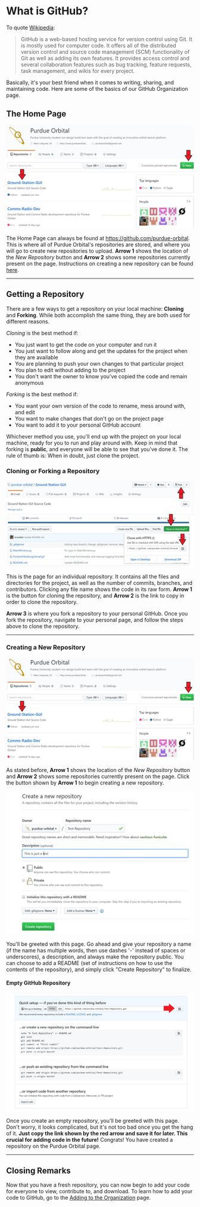 # What is GitHub?

To quote [Wikipedia](https://en.wikipedia.org/wiki/GitHub):
> GitHub is a web-based hosting service for version control using Git. It is mostly used for computer code. It offers all of the distributed version control and source code management (SCM) functionality of Git as well as adding its own features. It provides access control and several collaboration features such as bug tracking, feature requests, task management, and wikis for every project.
> 

Basically, it's your best friend when it comes to writing, sharing, and maintaining code. Here are some of the basics of our GitHub Organization page.

## The Home Page

![Home_Page](/assets/Home_Page_Labeled.jpg)

The Home Page can always be found at https://github.com/purdue-orbital. This is where all of Purdue Orbital's repositories are stored, and where you will go to create new repositories to upload. **Arrow 1** shows the location of the _New Repository_ button and **Arrow 2** shows some repositories currently present on the page. Instructions on creating a new repository can be found [here](#creating-a-new-repository).

___
## Getting a Repository
There are a few ways to get a repository on your local machine: __Cloning__ and __Forking__. While both accomplish the same thing, they are both used for different reasons.

_Cloning_ is the best method if:
* You just want to get the code on your computer and run it
* You just want to follow along and get the updates for the project when they are available
* You are planning to push your own changes to that particular project
* You plan to edit without adding to the project
* You don't want the owner to know you've copied the code and remain anonymous

_Forking_ is the best method if:
* You want your own version of the code to rename, mess around with, and edit
* You want to make changes that don't go on the project page
* You want to add it to your personal GitHub account

Whichever method you use, you'll end up with the project on your local machine, ready for you to run and play around with. 
Keep in mind that forking is __public__, and everyone will be able to see that you've done it. The rule of thumb is: When in doubt, just clone the project.

### Cloning or Forking a Repository

![Cloning a Repo](/assets/Repository_Clone.jpg)

This is the page for an individual repository. It contains all the files and directories for the project, as well as the number of commits, branches, and contributors. Clicking any file name shows the code in its raw form. __Arrow 1__ is the button for cloning the repository, and __Arrow 2__ is the link to copy in order to clone the repository. 

__Arrow 3__ is where you fork a repository to your personal GitHub. Once you fork the repository, navigate to your personal page, and follow the steps above to clone the repository.
___
### Creating a New Repository

![Home_Page](/assets/Home_Page_Labeled.jpg)

As stated before, **Arrow 1** shows the location of the _New Repository_ button and **Arrow 2** shows some repositories currently present on the page. Click the button shown by **Arrow 1** to begin creating a new repository.

![New_Repo_Page](/assets/Create_New_Repo.JPG)

You'll be greeted with this page. Go ahead and give your repository a name (if the name has multiple words, then use dashes '-' instead of spaces or underscores), a description, and always make the repository public. You can choose to add a README (set of instructions on how to use the contents of the repository), and simply click "Create Repository" to finalize.
#### Empty GitHub Repository
![Repo_Remote](/assets/Repo_Remote.jpg)

Once you create an empty repository, you'll be greeted with this page. Don't worry, it looks complicated, but it's not too bad once you get the hang of it. __Just copy the link shown by the red arrow and save it for later. This crucial for adding code in the future!__ Congrats! You have created a repository on the Purdue Orbital page. 
___
## Closing Remarks
Now that you have a fresh repository, you can now begin to add your code for everyone to view, contribute to, and download. To learn how to add your code to GitHub, go to the [Adding to the Organization](./adding-to-orbital.html) page.
